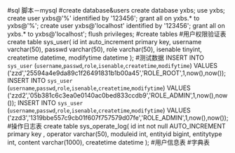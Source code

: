 #sql 脚本－mysql#create database&userscreate database yxbs;use yxbs;create user yxbs@'%' identified by '123456';grant all on yxbs.* to yxbs@'%';create user yxbs@'localhost' identified by '123456';grant all on yxbs.* to yxbs@'localhost';flush privileges;#create tables#用户权限验证表create table sys_user(id int auto_increment primary key,username varchar(50),passwd varchar(50),role varchar(50),isenable tinyint,createtime datetime,modifytime datetime);#测试数据INSERT INTO `sys_user` (`username`,`passwd`,`role`,`isenable`,`createtime`,`modifytime`) VALUES ('zzd','25594a4e9da89c1f26491831b1b00a45','ROLE_ROOT',1,now(),now());INSERT INTO `sys_user` (`username`,`passwd`,`role`,`isenable`,`createtime`,`modifytime`) VALUES ('zzd2','05b381c6c3ea0e0140ac0bed833ccdb9','ROLE_ADMIN',1,now(),now());INSERT INTO `sys_user` (`username`,`passwd`,`role`,`isenable`,`createtime`,`modifytime`) VALUES ('zzd3','1319bbe557c9cb01f607f757579d07fe','ROLE_ADMIN',1,now(),now());#操作日志表create table sys_operate_log(id int not null AUTO_INCREMENT primary key ,operator varchar(50),moduleid int,entityid bigint,entitytype int,content varchar(1000),createtime datetime);#用户信息表#字典表